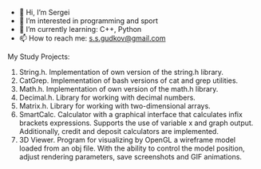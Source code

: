- 👋 Hi, I’m Sergei
- 👀 I’m interested in programming and sport
- 🌱 I’m currently learning: С++, Python
- 📫 How to reach me: s.s.gudkov@gmail.com

My Study Projects:
1. String.h. Implementation of own version of the string.h library.
2. CatGrep. Implementation of bash versions of cat and grep utilities.
3. Math.h. Implementation of own version of the math.h library.
4. Decimal.h. Library for working with decimal numbers.
5. Matrix.h. Library for working with two-dimensional arrays.
6. SmartCalc. Сalculator with a graphical interface that calculates infix brackets expressions. Supports the use of variable x and graph output. Additionally, credit and deposit calculators are implemented.
7. 3D Viewer.  Program for visualizing by OpenGL a wireframe model loaded from an obj file. With the ability to control the model position, adjust rendering parameters, save screenshots and GIF animations.
